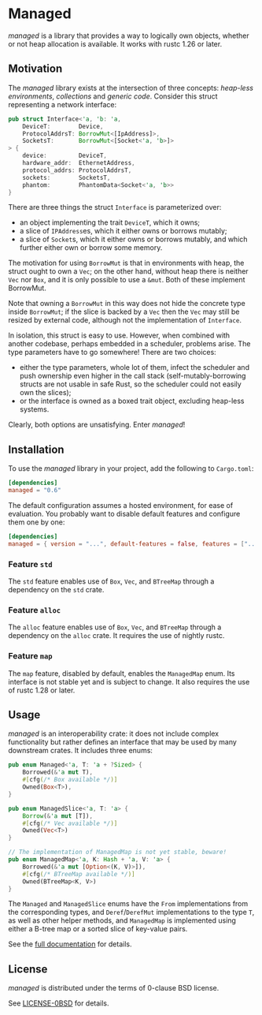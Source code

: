 Managed
=======

_managed_ is a library that provides a way to logically own objects, whether or not
heap allocation is available. It works with rustc 1.26 or later.

Motivation
----------

The _managed_ library exists at the intersection of three concepts: _heap-less environments_,
_collections_ and _generic code_. Consider this struct representing a network interface:

```rust
pub struct Interface<'a, 'b: 'a,
    DeviceT:        Device,
    ProtocolAddrsT: BorrowMut<[IpAddress]>,
    SocketsT:       BorrowMut<[Socket<'a, 'b>]>
> {
    device:         DeviceT,
    hardware_addr:  EthernetAddress,
    protocol_addrs: ProtocolAddrsT,
    sockets:        SocketsT,
    phantom:        PhantomData<Socket<'a, 'b>>
}
```

There are three things the struct `Interface` is parameterized over:
  * an object implementing the trait `DeviceT`, which it owns;
  * a slice of `IPAddress`es, which it either owns or borrows mutably;
  * a slice of `Socket`s, which it either owns or borrows mutably, and which further either
    own or borrow some memory.

The motivation for using `BorrowMut` is that in environments with heap, the struct ought to
own a `Vec`; on the other hand, without heap there is neither `Vec` nor `Box`, and it is only
possible to use a `&mut`. Both of these implement BorrowMut.

Note that owning a `BorrowMut` in this way does not hide the concrete type inside `BorrowMut`;
if the slice is backed by a `Vec` then the `Vec` may still be resized by external code,
although not the implementation of `Interface`.

In isolation, this struct is easy to use. However, when combined with another codebase, perhaps
embedded in a scheduler, problems arise. The type parameters have to go somewhere! There
are two choices:
  * either the type parameters, whole lot of them, infect the scheduler and push ownership
    even higher in the call stack (self-mutably-borrowing structs are not usable in safe Rust,
    so the scheduler could not easily own the slices);
  * or the interface is owned as a boxed trait object, excluding heap-less systems.

Clearly, both options are unsatisfying. Enter _managed_!

Installation
------------

To use the _managed_ library in your project, add the following to `Cargo.toml`:

```toml
[dependencies]
managed = "0.6"
```

The default configuration assumes a hosted environment, for ease of evaluation.
You probably want to disable default features and configure them one by one:

```toml
[dependencies]
managed = { version = "...", default-features = false, features = ["..."] }
```

### Feature `std`

The `std` feature enables use of `Box`, `Vec`, and `BTreeMap` through a dependency
on the `std` crate.

### Feature `alloc`

The `alloc` feature enables use of `Box`, `Vec`, and `BTreeMap` through a dependency
on the `alloc` crate. It requires the use of nightly rustc.

### Feature `map`

The `map` feature, disabled by default, enables the `ManagedMap` enum.
Its interface is not stable yet and is subject to change.
It also requires the use of rustc 1.28 or later.

Usage
-----

_managed_ is an interoperability crate: it does not include complex functionality but rather
defines an interface that may be used by many downstream crates. It includes three enums:

```rust
pub enum Managed<'a, T: 'a + ?Sized> {
    Borrowed(&'a mut T),
    #[cfg(/* Box available */)]
    Owned(Box<T>),
}

pub enum ManagedSlice<'a, T: 'a> {
    Borrow(&'a mut [T]),
    #[cfg(/* Vec available */)]
    Owned(Vec<T>)
}

// The implementation of ManagedMap is not yet stable, beware!
pub enum ManagedMap<'a, K: Hash + 'a, V: 'a> {
    Borrowed(&'a mut [Option<(K, V)>]),
    #[cfg(/* BTreeMap available */)]
    Owned(BTreeMap<K, V>)
}
```

The `Managed` and `ManagedSlice` enums have the `From` implementations from the corresponding
types, and `Deref`/`DerefMut` implementations to the type `T`, as well as other helper methods,
and `ManagedMap` is implemented using either a B-tree map or a sorted slice of key-value pairs.

See the [full documentation][doc] for details.

[doc]: https://docs.rs/managed/

License
-------

_managed_ is distributed under the terms of 0-clause BSD license.

See [LICENSE-0BSD](LICENSE-0BSD.txt) for details.
